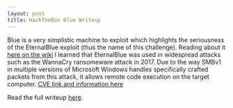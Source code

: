 ```yaml
---
layout: post
title: HackTheBox Blue Writeup
---
```


Blue is a very simplistic machine to exploit which highlights the seriousness of the EternalBlue exploit (thus the name of this challenge). Reading about it [here on the wiki](https://en.wikipedia.org/wiki/EternalBlue) I learned that EternalBlue was used in widespread attacks such as the WannaCry ransomeware attack in 2017. Due to the way SMBv1 in multiple versions of Microsoft Windows handles specifically crafted packets from this attack, it allows remote code execution on the target computer. [CVE link and information here](https://www.cvedetails.com/cve/CVE-2017-0143/)

Read the full writeup [here](https://burntxnoodle.github.io/writeups/HTB-Blue/).

